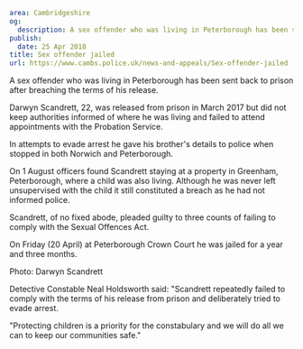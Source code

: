 ```yaml
area: Cambridgeshire
og:
  description: A sex offender who was living in Peterborough has been sent back to prison after breaching the terms of his release.
publish:
  date: 25 Apr 2018
title: Sex offender jailed
url: https://www.cambs.police.uk/news-and-appeals/Sex-offender-jailed
```

A sex offender who was living in Peterborough has been sent back to prison after breaching the terms of his release.

Darwyn Scandrett, 22, was released from prison in March 2017 but did not keep authorities informed of where he was living and failed to attend appointments with the Probation Service.

In attempts to evade arrest he gave his brother's details to police when stopped in both Norwich and Peterborough.

On 1 August officers found Scandrett staying at a property in Greenham, Peterborough, where a child was also living. Although he was never left unsupervised with the child it still constituted a breach as he had not informed police.

Scandrett, of no fixed abode, pleaded guilty to three counts of failing to comply with the Sexual Offences Act.

On Friday (20 April) at Peterborough Crown Court he was jailed for a year and three months.

Photo: Darwyn Scandrett

Detective Constable Neal Holdsworth said: "Scandrett repeatedly failed to comply with the terms of his release from prison and deliberately tried to evade arrest.

"Protecting children is a priority for the constabulary and we will do all we can to keep our communities safe."
